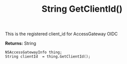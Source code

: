 ﻿---
uid: crmscript_ref_NSAccessGatewayInfo_GetClientId
title: String GetClientId()
intellisense: NSAccessGatewayInfo.GetClientId
keywords: NSAccessGatewayInfo, GetClientId
so.topic: reference
---

This is the registered client_id for AccessGateway OIDC

**Returns:** String


```crmscript
NSAccessGatewayInfo thing;
String clientId  = thing.GetClientId();
```


